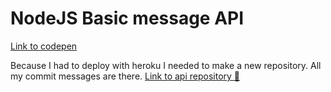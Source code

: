 # NodeJS Basic message API
[Link to codepen](https://codepen.io/minju_98/pen/rNVZMjv)

Because I had to deploy with heroku I needed to make a new repository. All my commit messages are there.
[Link to api repository 👾](https://github.com/MinjuCo/lab5_nodejs_basics)